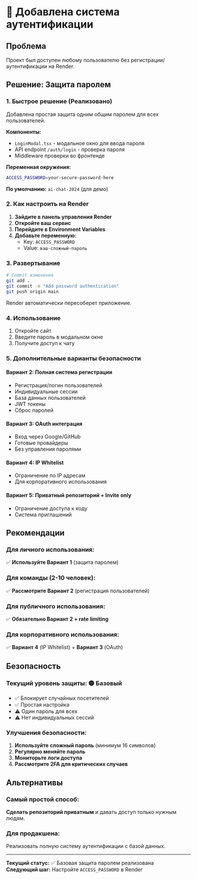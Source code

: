 # 🔐 Добавлена система аутентификации

## Проблема
Проект был доступен любому пользователю без регистрации/аутентификации на Render.

## Решение: Защита паролем

### 1. Быстрое решение (Реализовано)
Добавлена простая защита одним общим паролем для всех пользователей.

**Компоненты:**
- `LoginModal.tsx` - модальное окно для ввода пароля
- API endpoint `/auth/login` - проверка пароля
- Middleware проверки во фронтенде

**Переменная окружения:**
```bash
ACCESS_PASSWORD=your-secure-password-here
```

**По умолчанию:** `ai-chat-2024` (для демо)

### 2. Как настроить на Render

1. **Зайдите в панель управления Render**
2. **Откройте ваш сервис**
3. **Перейдите в Environment Variables**
4. **Добавьте переменную:**
   - Key: `ACCESS_PASSWORD`
   - Value: `ваш-сложный-пароль`

### 3. Развертывание

```bash
# Commit изменения
git add .
git commit -m "Add password authentication"
git push origin main
```

Render автоматически пересоберет приложение.

### 4. Использование

1. Откройте сайт
2. Введите пароль в модальном окне
3. Получите доступ к чату

### 5. Дополнительные варианты безопасности

#### Вариант 2: Полная система регистрации
- Регистрация/логин пользователей
- Индивидуальные сессии
- База данных пользователей
- JWT токены
- Сброс паролей

#### Вариант 3: OAuth интеграция
- Вход через Google/GitHub
- Готовые провайдеры
- Без управления паролями

#### Вариант 4: IP Whitelist
- Ограничение по IP адресам
- Для корпоративного использования

#### Вариант 5: Приватный репозиторий + Invite only
- Ограничение доступа к коду
- Система приглашений

## Рекомендации

### Для личного использования:
✅ **Используйте Вариант 1** (защита паролем)

### Для команды (2-10 человек):
✅ **Рассмотрите Вариант 2** (регистрация пользователей)

### Для публичного использования:
✅ **Обязательно Вариант 2 + rate limiting**

### Для корпоративного использования:
✅ **Вариант 4** (IP Whitelist) + **Вариант 3** (OAuth)

## Безопасность

### Текущий уровень защиты: 🟡 Базовый
- ✅ Блокирует случайных посетителей
- ✅ Простая настройка
- ⚠️ Один пароль для всех
- ⚠️ Нет индивидуальных сессий

### Улучшения безопасности:
1. **Используйте сложный пароль** (минимум 16 символов)
2. **Регулярно меняйте пароль**
3. **Мониторьте логи доступа**
4. **Рассмотрите 2FA для критических случаев**

## Альтернативы

### Самый простой способ:
**Сделать репозиторий приватным** и давать доступ только нужным людям.

### Для продакшена:
Реализовать полную систему аутентификации с базой данных.

---

**Текущий статус:** ✅ Базовая защита паролем реализована  
**Следующий шаг:** Настройте `ACCESS_PASSWORD` в Render
